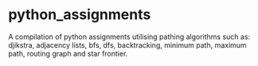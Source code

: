 # python_assignments

A compilation of python assignments utilising pathing algorithms such as: djikstra, adjacency lists, bfs, dfs, backtracking, minimum path, maximum path, routing graph and star frontier.

